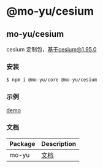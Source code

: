 # @mo-yu/cesium

## mo-yu/cesium

cesium 定制包，基于cesium@1.95.0

### 安装

```bash
$ npm i @mo-yu/core @mo-yu/cesium
```

### 示例

[demo](http://121.40.254.67:8000)

### 文档

| Package | Description                                       |
| ------- | ------------------------------------------------- |
| mo-yu   | [文档](https://github.com/YamadaAoi/mo-yu#readme) |
